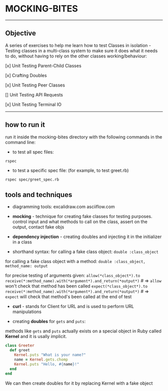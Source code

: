 # MOCKING-BITES

----

## Objective

A series of exercises to help me learn how to test Classes in isolation - Testing classes in a multi-class system to make sure it does what it needs to do, without having to rely on the other classes working/behaviour:

[x] Unit Testing Parent-Child Classes

<!-- Parent-child relationship classes is where there is a single class that looks after a list of other classes. -->

[x] Crafting Doubles

[x] Unit Testing Peer Classes

[] Unit Testing API Requests <!-- using RSpec doubles -->
<!-- an API is a way of allowing programs to request data from other programs -->

[x] Unit Testing Terminal IO
<!-- Testing inputs and outputs in terminal -->

----

## how to run it

run it inside the mocking-bites directory with the following commands in the command line:

- to test all spec files:

```shell
rspec

```

- to test a specific spec file: (for example, to test greet.rb)

```shell
rspec spec/greet_spec.rb

```

## tools and techniques

- diagramming tools: excalidraw.com asciiflow.com

- **mocking** - technique for creating fake classes for testing purposes.
control input and what methods to call on the class, assert on the output, contact fake objs

- **dependency injection** - creating doubles and injecting it in the initializer in a class

- shorthand syntax:
for calling a fake class object: `double :class_object`

for calling a fake class object with a method: `double :class_object, method_name: output`

for precise testing of arguments given: `allow(*class_object*).to receive(*:method_name).with(*argument*).and_return(*output*)`   # => `allow` won't check that method has been called
                                        `expect(*class_object*).to receive(*:method_name).with(*argument*).and_return(*output*)`  # => `expect` will check that method's been called at the end of test

- **curl**  - stands for Client for URL and is used to perform URL manipulations

- creating **doubles** for `gets` and `puts`:

methods like `gets` and `puts` actually exists on a special object in Ruby called **Kernel** and it is usally implicit.

```ruby
class Greeter
  def greet
    Kernel.puts "What is your name?"
    name = Kernel.gets.chomp
    Kernel.puts "Hello, #{name}!"
  end
end
```

We can then create doubles for it by replacing Kernel with a fake object

